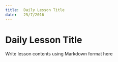 ```yaml
---
title:  Daily Lesson Title
date:   25/7/2016
---
```


# Daily Lesson Title

Write lesson contents using Markdown format here